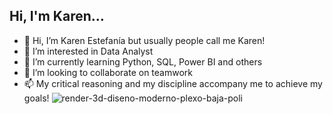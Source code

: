 ## Hi, I'm Karen...

- 👋 Hi, I’m Karen Estefanía but usually people call me Karen!
- 👀 I’m interested in Data Analyst 
- 🌱 I’m currently learning Python, SQL, Power BI and others 
- 💞️ I’m looking to collaborate on teamwork
- 📫 My critical reasoning and my discipline accompany me to achieve my goals!
![render-3d-diseno-moderno-plexo-baja-poli](https://github.com/Karen-Aguilar/Karen-Aguilar/assets/151496907/edd8a357-13a5-41b1-b9f4-190efb73dcdc)

<!---
Karen-Aguilar/Karen-Aguilar is a ✨ special ✨ repository because its `README.md` (this file) appears on your GitHub profile.
You can click the Preview link to take a look at your changes.
--->
